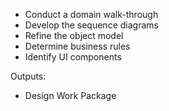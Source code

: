 * Conduct a domain walk-through
* Develop the sequence diagrams
* Refine the object model
* Determine business rules
* Identify UI components

Outputs:

* Design Work Package